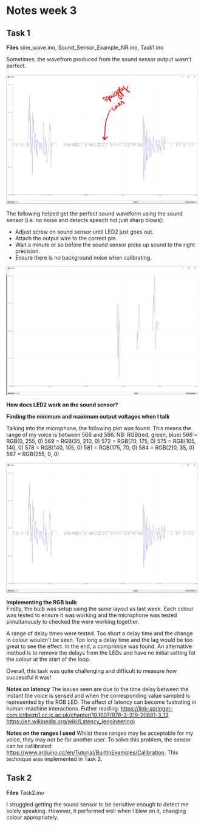 # Notes week 3

## Task 1

**Files**  sine_wave.ino, Sound_Sensor_Example_NR.ino, Task1.ino <br />

Sometimes, the wavefrom produced from the sound sensor output wasn't perfect.

<img src="squiggly-lines.jpg"
     alt="An unperfect waveform from the sound sensor"
     />

The following helped get the perfect sound waveform using the sound sensor (i.e. no noise and detects speech not just sharp blows):
 - Adjust screw on sound sensor until LED2 just goes out. 
 - Attach the output wire to the correct pin.
 - Wait a minute or so before the sound sensor picks up sound to the right precision. 
 - Ensure there is no background noise when calibrating.

<img src="sound-sensor-waveform.jpg"
     alt="Waveform produced by sound sensor"
     />

**How does LED2 work on the sound sensor?** <br />

**Finding the minimum and maximum output voltages when I talk** <br />

Talking into the microphone, the following plot was found. This means the range of my voice is between 566 and 586. NB: RGB(red, green, blue)
    566 = RGB(0, 255, 0)
    569 = RGB(35, 210, 0)
    572 = RGB(70, 175, 0)
    575 = RGB(105, 140, 0)
    578 = RGB(140, 105, 0)
    581 = RGB(175, 70, 0)
    584 = RGB(210, 35, 0)
    587 = RGB(255, 0, 0)

<img src="my-voice-range.jpg"
     alt="Finding my voice range"
     />

**Implementing the RGB bulb** <br />
Firstly, the bulb was setup using the same layout as last week. Each colour was tested to ensure it was working and the microphone was tested simultanously to checked the were working together. <br />

A range of delay times were tested. Too short a delay time and the change in colour wouldn't be seen. Too long a delay time and the lag would be too great to see the effect. In the end, a comprimise was found. An alternative method is to remove the delays from the LEDs and have no initial setting fot the colour at the start of the loop. <br />

Overall, this task was quite challenging and difficult to measure how successful it was! <br />

**Notes on latency** The issues seen are due to the time delay between the instant the voice is sensed and when the corresponding value sampled is represented by the RGB LED. The affect of latency can become fustrating in human-machine interactions. Futher reading: https://link-springer-com.iclibezp1.cc.ic.ac.uk/chapter/10.1007/978-3-319-20681-3_13 https://en.wikipedia.org/wiki/Latency_(engineering) <br />

**Notes on the ranges I used** Whilst these ranges may be acceptable for my voice, they may not be for another user. To solve this problem, the sensor can be callibrated: https://www.arduino.cc/en/Tutorial/BuiltInExamples/Calibration. This technique was implemented in Task 2.<br />

## Task 2

**Files** Task2.ino <br />

I struggled getting the sound sensor to be sensitive enough to detect me solely speaking. However, it performed well when I blew on it, changing colour appropriately.
